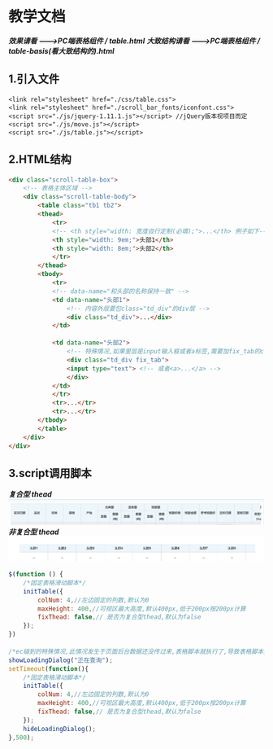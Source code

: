 # 教学文档  
***效果请看 --->PC端表格组件 / table.html***
***大致结构请看 --->PC端表格组件 / table-basis(看大致结构的).html***
## 1.引入文件 
```
<link rel="stylesheet" href="./css/table.css">
<link rel="stylesheet" href="./scroll_bar_fonts/iconfont.css">
<script src="./js/jquery-1.11.1.js"></script> //jQuery版本视项目而定
<script src="./js/move.js"></script>
<script src="./js/table.js"></script>
```

## 2.HTML结构
```html
<div class="scroll-table-box">
	<!-- 表格主体区域 -->
	<div class="scroll-table-body">
	    <table class="tb1 tb2">
		<thead>
		    <tr>
			<!-- <th style="width: 宽度自行定制(必填);">...</th> 例子如下-->
			<th style="width: 9em;">头部1</th>
			<th style="width: 8em;">头部2</th>
		    </tr>
		</thead>
		<tbody>
		    <tr>
			<!-- data-name="和头部的名称保持一致" -->
			<td data-name="头部1">
			    <!-- 内容外层要包class="td_div"的div层 -->
			    <div class="td_div">...</div>
			</td>

			<td data-name="头部2">
			    <!-- 特殊情况,如果里层是input输入框或者a标签,需要加fix_tab的class -->
			    <div class="td_div fix_tab">
				<input type="text"> <!-- 或者<a>...</a> -->
			    </div>
			</td>
		    </tr>
		    <tr>...</tr>
		    <tr>...</tr>
		</tbody>
	    </table>
	</div>
</div>
```

## 3.script调用脚本
***复合型 thead***
![图片名称](https://github.com/laoa1717/img-store/blob/master/pc-table-img/%E5%9B%BE%E7%89%873.png?raw=true)
***非复合型 thead***
![图片名称](https://github.com/laoa1717/img-store/blob/master/pc-table-img/%E5%9B%BE%E7%89%872.png?raw=true)
```js
$(function () {
	/*固定表格滑动脚本*/
	initTable({
		colNum: 4,//左边固定的列数,默认为0
		maxHeight: 400,//可视区最大高度,默认400px,低于200px按200px计算
		fixThead: false,// 是否为复合型thead,默认为false
	});
})

/*ec碰到的特殊情况,此情况发生于页面后台数据还没传过来,表格脚本就执行了,导致表格脚本执行混乱*/
showLoadingDialog("正在查询");
setTimeout(function(){
	/*固定表格滑动脚本*/
	initTable({
		colNum: 4,//左边固定的列数,默认为0
		maxHeight: 400,//可视区最大高度,默认400px,低于200px按200px计算
		fixThead: false,// 是否为复合型thead,默认为false
	});
	hideLoadingDialog();
},500);
```







